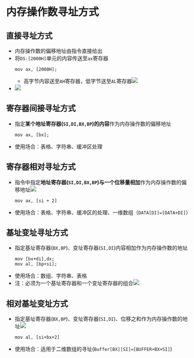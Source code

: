 # 内存操作数寻址方式
## 直接寻址方式
- 内存操作数的偏移地址由指令直接给出
- 将`DS:[2000H]`单元的内容传送至`ax`寄存器
	```assembly
	mov ax, [2000H];    
	```
	- 高字节内容送至`AH`寄存器，低字节送至`AL`寄存器![](https://jiunian-pic-1310185536.cos.ap-nanjing.myqcloud.com/picgo%2F20221129185858.png)
- ![](https://jiunian-pic-1310185536.cos.ap-nanjing.myqcloud.com/picgo%2F20221129190225.png)
## 寄存器间接寻址方式
- 指定**某个地址寄存器(`SI,DI,BX,BP`)的内容**作为内存操作数的偏移地址
	```assembly
	mov ax, [bx];
	```
- 使用场合：表格、字符串、缓冲区处理
## 寄存器相对寻址方式
- 指令中指定**地址寄存器(`SI,DI,BX,BP`)与一个位移量相加**作为内存操作数的偏移地址![](https://jiunian-pic-1310185536.cos.ap-nanjing.myqcloud.com/picgo%2F20221129190621.png)
	```assemly
	mov ax, [si + 2]
	```
- 使用场合：表格、字符串、缓冲区的处理、一维数组（`DATA[DI]=[DATA+DI]`）
## 基址变址寻址方式
- 指定基址寄存器(`BX,BP`)、变址寄存器(`SI,DI`)内容相加作为内存操作数的地址
	```assembly
	mov [bx+di],dx;
	mov al, [bp+si];
	```
- 使用场合：数组、字符串、表格
- 注：必须为一个基址寄存器和一个变址寄存器的组合![](https://jiunian-pic-1310185536.cos.ap-nanjing.myqcloud.com/picgo%2F20221129191032.png)
## 相对基址变址方式
- 指定基址寄存器(`BX,BP`)、变址寄存器(`SI,DI`)、位移之和作为内存操作数的地址![](https://jiunian-pic-1310185536.cos.ap-nanjing.myqcloud.com/picgo%2F20221129191144.png)
	```assembly
	mov al, [si+bx+2]
	```
- 使用场合：适用于二维数组的寻址(`Buffer[BX][SI]=[BUFFER+BX+SI]`)